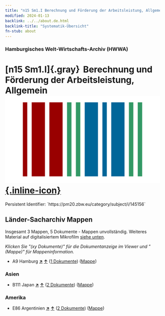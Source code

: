 ```yaml
---
title: "n15 Sm1.I Berechnung und Förderung der Arbeitsleistung, Allgemein"
modified: 2024-01-13
backlink: ../../about.de.html
backlink-title: "Systematik-Übersicht"
fn-stub: about
---
```


### Hamburgisches Welt-Wirtschafts-Archiv (HWWA)

# [n15 Sm1.I]{.gray}&#8201; Berechnung und Förderung der Arbeitsleistung, Allgemein &#160; [![Wikidata](/images/Wikidata-logo.svg "Wikidata"){.inline-icon}](http://www.wikidata.org/entity/Q104710698)

<div class="hint">Persistent Identifier: `https://pm20.zbw.eu/category/subject/i/145156`</div>







## Länder-Sacharchiv Mappen






Insgesamt 3 Mappen, 5 Dokumente - Mappen unvollständig. Weiteres Material auf digitalisiertem Mikrofilm [siehe unten](#filmsections).

_Klicken Sie "(xy Dokumente)" für die Dokumentanzeige im Viewer und "(Mappe)" für Mappeninformation._



- A9 Hamburg [**&nearr;**](../../../geo/i/140905/about.de.html "Hamburg (alle Mappen)") [**&uarr;**](../../../geo/about.de.html#A9 "Ländersystematik") (<a href="https://pm20.zbw.eu/iiifview/folder/sh/140905,145156" title="über: Hamburg : Berechnung und Förderung der Arbeitsleistung, Allgemein" target="_blank">1 Dokumente</a>) ([Mappe](../../../../folder/sh/1409xx/140905/1451xx/145156/about.de.html))

### Asien

- B111 Japan [**&nearr;**](../../../geo/i/141272/about.de.html "Japan (alle Mappen)") [**&uarr;**](../../../geo/about.de.html#B111 "Ländersystematik") (<a href="https://pm20.zbw.eu/iiifview/folder/sh/141272,145156" title="über: Japan : Berechnung und Förderung der Arbeitsleistung, Allgemein" target="_blank">2 Dokumente</a>) ([Mappe](../../../../folder/sh/1412xx/141272/1451xx/145156/about.de.html))

### Amerika

- E86 Argentinien [**&nearr;**](../../../geo/i/141692/about.de.html "Argentinien (alle Mappen)") [**&uarr;**](../../../geo/about.de.html#E86 "Ländersystematik") (<a href="https://pm20.zbw.eu/iiifview/folder/sh/141692,145156" title="über: Argentinien : Berechnung und Förderung der Arbeitsleistung, Allgemein" target="_blank">2 Dokumente</a>) ([Mappe](../../../../folder/sh/1416xx/141692/1451xx/145156/about.de.html))



<a id="filmsections" />














